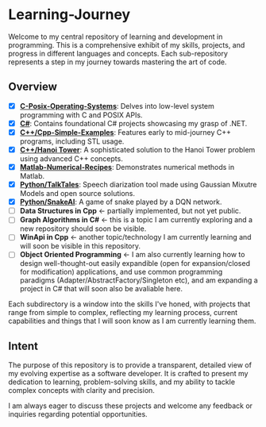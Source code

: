 # Learning-Journey

Welcome to my central repository of learning and development in programming. This is a comprehensive exhibit of my skills, projects, and progress in different languages and concepts. Each sub-repository represents a step in my journey towards mastering the art of code.

## Overview

- [x] **[C-Posix-Operating-Systems](./C-Posix-Operating-Systems)**: Delves into low-level system programming with C and POSIX APIs.
- [x] **[C#](./CSharp/CSharp-Simple-Libraries)**: Contains foundational C# projects showcasing my grasp of .NET.
- [x] **[C++/Cpp-Simple-Examples](./C++/Cpp-Simple-Examples/)**: Features early to mid-journey C++ programs, including STL usage.
- [x] **[C++/Hanoi Tower](./C++/Hanoi-Tower)**: A sophisticated solution to the Hanoi Tower problem using advanced C++ concepts.
- [x] **[Matlab-Numerical-Recipes](./Matlab-Numerical-Recipes)**: Demonstrates numerical methods in Matlab.
- [x] **[Python/TalkTales](./Python/TalkTales)**: Speech diarization tool made using Gaussian Mixutre Models and open source solutions.
- [x] **[Python/SnakeAI](./Python/SnakeAI)**: A game of snake played by a DQN network.  
- [ ] **Data Structures in Cpp** <- partially implemented, but not yet public.
- [ ] **Graph Algorithms in C#** <- this is a topic I am currently exploring and a new repository should soon be visible.
- [ ] **WinApi in Cpp** <- another topic/technology I am currently learning and will soon be visible in this repository.
- [ ] **Object Oriented Programming** <- I am also currently learning how to design well-thought-out easily expandible (open for expansion/closed for modification) applications, and use common programming paradigms (Adapter/AbstractFactory/Singleton etc), and am expanding a project in C# that will soon also be avaliable here.

Each subdirectory is a window into the skills I've honed, with projects that range from simple to complex, reflecting my learning process, current capabilities and things that I will soon know as I am currently learning them.

## Intent

The purpose of this repository is to provide a transparent, detailed view of my evolving expertise as a software developer. It is crafted to present my dedication to learning, problem-solving skills, and my ability to tackle complex concepts with clarity and precision.

I am always eager to discuss these projects and welcome any feedback or inquiries regarding potential opportunities.
